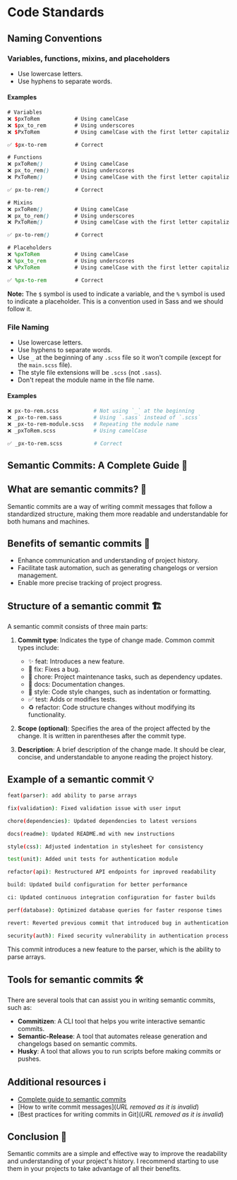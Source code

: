 # Code Standards

## Naming Conventions

### Variables, functions, mixins, and placeholders

- Use lowercase letters.
- Use hyphens to separate words.

#### Examples

```scss
# Variables
❌ $pxToRem           # Using camelCase
❌ $px_to_rem         # Using underscores
❌ $PxToRem           # Using camelCase with the first letter capitalized

✅ $px-to-rem         # Correct

# Functions
❌ pxToRem()          # Using camelCase
❌ px_to_rem()        # Using underscores
❌ PxToRem()          # Using camelCase with the first letter capitalized

✅ px-to-rem()        # Correct

# Mixins
❌ pxToRem()          # Using camelCase
❌ px_to_rem()        # Using underscores
❌ PxToRem()          # Using camelCase with the first letter capitalized

✅ px-to-rem()        # Correct

# Placeholders
❌ %pxToRem           # Using camelCase
❌ %px_to_rem         # Using underscores
❌ %PxToRem           # Using camelCase with the first letter capitalized

✅ %px-to-rem         # Correct
```

**Note:** The `$` symbol is used to indicate a variable, and the `%` symbol is used to indicate a placeholder. This is a convention used in Sass and we should follow it.

### File Naming

- Use lowercase letters.
- Use hyphens to separate words.
- Use `_` at the beginning of any `.scss` file so it won't compile (except for the `main.scss` file).
- The style file extensions will be `.scss` (not `.sass`).
- Don't repeat the module name in the file name.

#### Examples

```bash
❌ px-to-rem.scss           # Not using `_` at the beginning
❌ _px-to-rem.sass          # Using `.sass` instead of `.scss`
❌ _px-to-rem-module.scss   # Repeating the module name
❌ _pxToRem.scss            # Using camelCase

✅ _px-to-rem.scss          # Correct
```

## Semantic Commits: A Complete Guide 📝

## What are semantic commits? 🤔

Semantic commits are a way of writing commit messages that follow a standardized structure, making them more readable and understandable for both humans and machines.

## Benefits of semantic commits 🚀

- Enhance communication and understanding of project history.
- Facilitate task automation, such as generating changelogs or version management.
- Enable more precise tracking of project progress.

## Structure of a semantic commit 🏗️

A semantic commit consists of three main parts:

1. **Commit type**: Indicates the type of change made. Common commit types include:
   - :sparkles: feat: Introduces a new feature.
   - :bug: fix: Fixes a bug.
   - :wrench: chore: Project maintenance tasks, such as dependency updates.
   - :page_facing_up: docs: Documentation changes.
   - :art: style: Code style changes, such as indentation or formatting.
   - :white_check_mark: test: Adds or modifies tests.
   - :recycle: refactor: Code structure changes without modifying its functionality.

2. **Scope (optional)**: Specifies the area of the project affected by the change. It is written in parentheses after the commit type.

3. **Description**: A brief description of the change made. It should be clear, concise, and understandable to anyone reading the project history.

## Example of a semantic commit 💡

```bash
feat(parser): add ability to parse arrays
```
```bash
fix(validation): Fixed validation issue with user input
```
```bash
chore(dependencies): Updated dependencies to latest versions
```
```bash
docs(readme): Updated README.md with new instructions
```
```bash
style(css): Adjusted indentation in stylesheet for consistency
```
```bash
test(unit): Added unit tests for authentication module
```
```bash
refactor(api): Restructured API endpoints for improved readability
```
```bash
build: Updated build configuration for better performance
```
```bash
ci: Updated continuous integration configuration for faster builds
```
```bash
perf(database): Optimized database queries for faster response times
```
```bash
revert: Reverted previous commit that introduced bug in authentication
```
```bash
security(auth): Fixed security vulnerability in authentication process
```

This commit introduces a new feature to the parser, which is the ability to parse arrays.


## Tools for semantic commits 🛠️

There are several tools that can assist you in writing semantic commits, such as:

- **Commitizen**: A CLI tool that helps you write interactive semantic commits.
- **Semantic-Release**: A tool that automates release generation and changelogs based on semantic commits.
- **Husky**: A tool that allows you to run scripts before making commits or pushes.

## Additional resources ℹ️

- [Complete guide to semantic commits](https://www.conventionalcommits.org/es/v1.0.0-beta.2/)
- [How to write commit messages](*URL removed as it is invalid*)
- [Best practices for writing commits in Git](*URL removed as it is invalid*)

## Conclusion 🎉

Semantic commits are a simple and effective way to improve the readability and understanding of your project's history. I recommend starting to use them in your projects to take advantage of all their benefits.